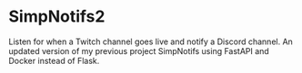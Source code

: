# SimpNotifs2
Listen for when a Twitch channel goes live and notify a Discord channel. An updated version of my previous project SimpNotifs using FastAPI and Docker instead of Flask.